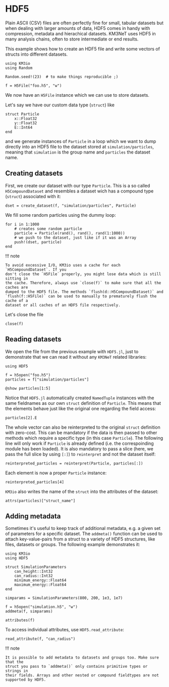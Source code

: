 # HDF5

Plain ASCII (CSV) files are often perfectly fine for small, tabular datasets but
when dealing with larger amounts of data, HDF5 comes in handy with compression,
metadata and hierachical datasets. KM3NeT uses HDF5 in many analysis chains,
often to store intermediate or end results.

This example shows how to create an HDF5 file and write some vectors of structs
into different datasets.

```@example 1
using KM3io
using Random

Random.seed!(23)  # to make things reproducible ;)

f = H5File("foo.h5", "w")
```

We now have an `H5File` instance which we can use to store datasets.

Let's say we have our custom data type (`struct`) like

```@example 1
struct Particle
    x::Float32
    y::Float32
    E::Int64
end
```

and we generate instances of `Particle` in a loop which we want to dump directly
into an HDF5 file to the dataset stored at `simulation/particles`, meaning that
`simulation` is the group name and `particles` the dataset name.

## Creating datasets

First, we create our dataset with our type `Particle`. This is a so called
`H5CompoundDataset` and resembles a dataset wich has a compound type (`struct`)
associated with it:

```@example 1
dset = create_dataset(f, "simulation/particles", Particle)
```

We fill some random particles using the dummy loop:

```@example 1
for i in 1:1000
    # creates some random particle
    particle = Particle(rand(), rand(), rand(1:1000))
    # we push to the dataset, just like if it was an Array
    push!(dset, particle)
end
```

!!! note

    To avoid excessive I/O, KM3io uses a cache for each `H5CompoundDataset`. If you
    don't close the `H5File` properly, you might lose data which is still sitting in
    the cache. Therefore, always use `close(f)` to make sure that all the caches are
    dumped to the HDF5 file. The methods `flush(d::H5CompoundDataset)` and
    `flush(f::H5File)` can be used to manually to prematurely flush the cache of a
    dataset or all caches of an HDF5 file respectively.

Let's close the file

```@example 1
close(f)
```

## Reading datasets

We open the file from the previous example with `HDF5.jl`, just to demonstrate
that we can read it without any `KM3NeT` related libraries:

```@example 1
using HDF5

f = h5open("foo.h5")
particles = f["simulation/particles"]

@show particles[1:5]
```

Notice that `HDF5.jl` automatically created `NamedTuple` instances with the same
fieldnames as our own `struct` definition of `Particle`. This means that the
elements behave just like the original one regarding the field access:

```@example 1
particles[2].E
```

The whole vector can also be reinterpreted to the original `struct` definition
with zero-cost. This can be mandatory if the data is then passed to other
methods which require a specific type (in this case `Particle`). The following
line will only work if `Particle` is already defined (i.e. the correspoinding
module has been loaded). It is also mandatory to pass a slice (here, we pass the
full slice by using `[:]`) to `reinterpret` and not the dataset itself:

```@example 1
reinterpreted_particles = reinterpret(Particle, particles[:])
```

Each element is now a proper `Particle` instance:

```@example 1
reinterpreted_particles[4]
```

`KM3io` also writes the name of the `struct` into the attributes of the dataset:

```@example 1
attrs(particles)["struct_name"]
```

## Adding metadata

Sometimes it's useful to keep track of additional metadata, e.g. a given set of
parameters for a specific dataset. The `addmeta()` function can be used to
attach key-value-pairs from a struct to a variety of HDF5 structures, like
files, datasets or groups.
The following example demonstrates it:

```@example 2
using KM3io
using HDF5

struct SimulationParameters
    can_height::Int32
    can_radius::Int32
    minimum_energy::Float64
    maximum_energy::Float64
end

simparams = SimulationParameters(800, 200, 1e3, 1e7)

f = h5open("simulation.h5", "w")
addmeta(f, simparams)

attributes(f)
```

To access individual attributes, use `HDF5.read_attribute`:

```@example 2
read_attribute(f, "can_radius")
```


!!! note

    It is possible to add metadata to datasets and groups too. Make sure that the
    struct you pass to `addmeta()` only contains primitive types or strings in
    their fields. Arrays and other nested or compound fieldtypes are not supported by HDF5.
